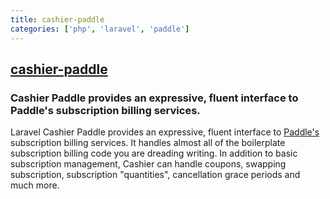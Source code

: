 ```yaml
---
title: cashier-paddle
categories: ['php', 'laravel', 'paddle']
---
```

## [cashier-paddle](https://github.com/laravel/cashier-paddle)

### Cashier Paddle provides an expressive, fluent interface to Paddle's subscription billing services.


Laravel Cashier Paddle provides an expressive, fluent interface to [Paddle's](https://paddle.com) subscription billing services. It handles almost all of the boilerplate subscription billing code you are dreading writing. In addition to basic subscription management, Cashier can handle coupons, swapping subscription, subscription "quantities", cancellation grace periods and much more.
